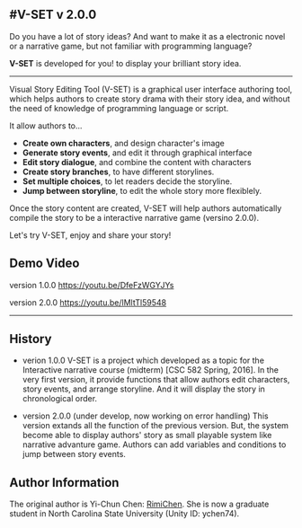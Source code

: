 #V-SET v 2.0.0
------

Do you have a lot of story ideas? And want to make it as a electronic novel or a narrative game, but not familiar with programming language?

<b>V-SET</B> is developed for you! to display your brilliant story idea.

-------

Visual Story Editing Tool (V-SET) is a graphical user interface authoring tool, which helps authors to create story drama with their story idea, and without the need of knowledge of programming language or script.

It allow authors to...
- <B>Create own characters</B>, and design character's image
- <B>Generate story events</B>, and edit it through graphical interface
- <B>Edit story dialogue</B>, and combine the content with characters
- <B>Create story branches</B>, to have different storylines.
- <B>Set multiple choices</B>, to let readers decide the storyline.
- <B>Jump between storyline</B>, to edit the whole story more flexiblely.

Once the story content are created, V-SET will help authors automatically compile the story to be a interactive narrative game (versino 2.0.0).

Let's try V-SET, enjoy and share your story! 

Demo Video
---
version 1.0.0
https://youtu.be/DfeFzWGYJYs

version 2.0.0
https://youtu.be/lMltTl59548


---------

History
---
- verion 1.0.0
V-SET is a project which developed as a topic for the Interactive narrative course (midterm) [CSC 582 Spring, 2016].
In the very first version, it provide functions that allow authors edit characters, story events, and arrange storyline. And it will display the story in chronological order.

- version 2.0.0
(under develop, now working on error handling)
This version extands all the function of the previous version. But, the system become able to display authors' story as small playable system like narrative advanture game. Authors can add variables and conditions to jump between story events.



Author Information
---
The original author is Yi-Chun Chen: [RimiChen](https://github.com/RimiChen).
She is now a graduate student in North Carolina State University (Unity ID: ychen74). 

